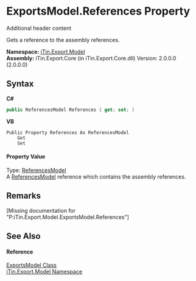 # ExportsModel.References Property 
Additional header content 

Gets a reference to the assembly references.

**Namespace:**&nbsp;<a href="N_iTin_Export_Model">iTin.Export.Model</a><br />**Assembly:**&nbsp;iTin.Export.Core (in iTin.Export.Core.dll) Version: 2.0.0.0 (2.0.0.0)

## Syntax

**C#**<br />
``` C#
public ReferencesModel References { get; set; }
```

**VB**<br />
``` VB
Public Property References As ReferencesModel
	Get
	Set
```


#### Property Value
Type: <a href="T_iTin_Export_Model_ReferencesModel">ReferencesModel</a><br />A <a href="T_iTin_Export_Model_ReferencesModel">ReferencesModel</a> reference which contains the assembly references.

## Remarks
\[Missing <remarks> documentation for "P:iTin.Export.Model.ExportsModel.References"\]

## See Also


#### Reference
<a href="T_iTin_Export_Model_ExportsModel">ExportsModel Class</a><br /><a href="N_iTin_Export_Model">iTin.Export.Model Namespace</a><br />
